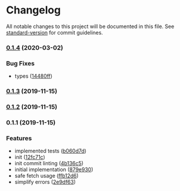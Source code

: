 # Changelog

All notable changes to this project will be documented in this file. See [standard-version](https://github.com/conventional-changelog/standard-version) for commit guidelines.

### [0.1.4](https://github.com/asyarb/simple-gql/compare/v0.1.3...v0.1.4) (2020-03-02)


### Bug Fixes

* types ([14480ff](https://github.com/asyarb/simple-gql/commit/14480ff81f8258f35a8ba8ad612aa54e3c4a793f))

### [0.1.3](https://github.com/asyarb/simple-gql/compare/v0.1.2...v0.1.3) (2019-11-15)

### [0.1.2](https://github.com/asyarb/simple-gql/compare/v0.1.1...v0.1.2) (2019-11-15)

### 0.1.1 (2019-11-15)


### Features

* implemented tests ([b060d7d](https://github.com/asyarb/simple-gql/commit/b060d7d1c26ea22c869ed0f20772133fd624b3c4))
* init ([12fc71c](https://github.com/asyarb/simple-gql/commit/12fc71c9b9458ca6b70f6dcbaa1bbc4685e29972))
* init commit linting ([4b136c5](https://github.com/asyarb/simple-gql/commit/4b136c5e98500acb87de99b88163243c433a98e3))
* initial implementation ([879e930](https://github.com/asyarb/simple-gql/commit/879e9304110f35af3836d05a2a51bbaf355cbcd0))
* safe fetch usage ([ffb12d6](https://github.com/asyarb/simple-gql/commit/ffb12d6acc70c92bdd400983fe255f2c07438c44))
* simplify errors ([2e9df63](https://github.com/asyarb/simple-gql/commit/2e9df6394ffcca5b96db8ce900c838dbe5520793))
